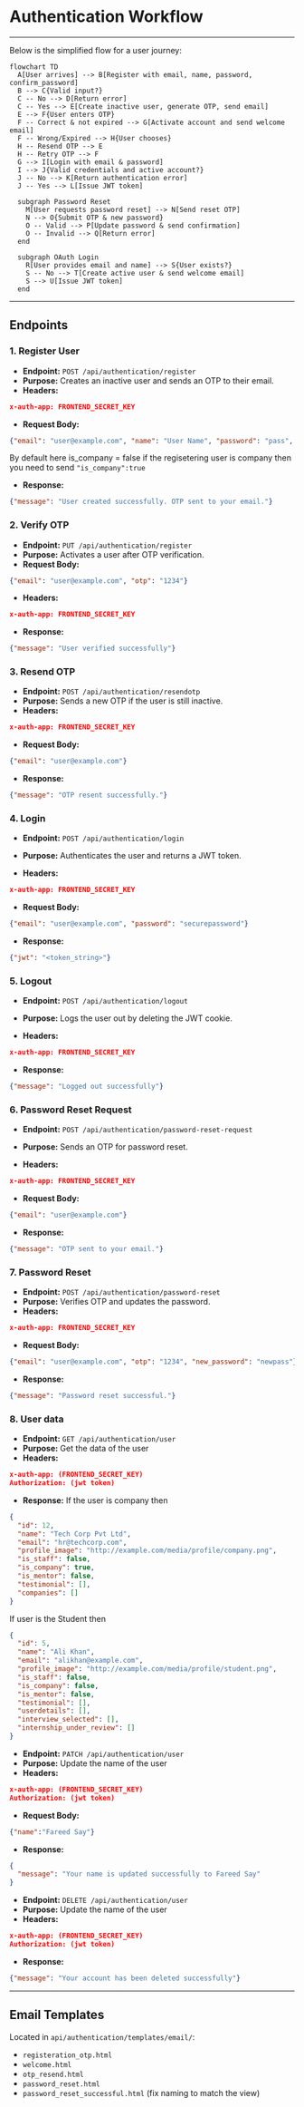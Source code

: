 
# Authentication Workflow
---

Below is the simplified flow for a user journey:

```mermaid
flowchart TD
  A[User arrives] --> B[Register with email, name, password, confirm_password]
  B --> C{Valid input?}
  C -- No --> D[Return error]
  C -- Yes --> E[Create inactive user, generate OTP, send email]
  E --> F{User enters OTP}
  F -- Correct & not expired --> G[Activate account and send welcome email]
  F -- Wrong/Expired --> H{User chooses}
  H -- Resend OTP --> E
  H -- Retry OTP --> F
  G --> I[Login with email & password]
  I --> J{Valid credentials and active account?}
  J -- No --> K[Return authentication error]
  J -- Yes --> L[Issue JWT token]
  
  subgraph Password Reset
    M[User requests password reset] --> N[Send reset OTP]
    N --> O{Submit OTP & new password}
    O -- Valid --> P[Update password & send confirmation]
    O -- Invalid --> Q[Return error]
  end

  subgraph OAuth Login
    R[User provides email and name] --> S{User exists?}
    S -- No --> T[Create active user & send welcome email]
    S --> U[Issue JWT token]
  end
```

---

## Endpoints

### 1. Register User

* **Endpoint:** `POST /api/authentication/register`
* **Purpose:** Creates an inactive user and sends an OTP to their email.
* **Headers:** 
```json
x-auth-app: FRONTEND_SECRET_KEY
```
* **Request Body:**

```json
{"email": "user@example.com", "name": "User Name", "password": "pass", "confirm_password": "pass", "is_company":Boolean}
```
By default here is_company = false if the regisetering user is company then you need to send `"is_company":true`

* **Response:**

```json
{"message": "User created successfully. OTP sent to your email."}
```

### 2. Verify OTP

* **Endpoint:** `PUT /api/authentication/register`
* **Purpose:** Activates a user after OTP verification.
* **Request Body:**

```json
{"email": "user@example.com", "otp": "1234"}
```
* **Headers:** 
```json
x-auth-app: FRONTEND_SECRET_KEY
```
* **Response:**

```json
{"message": "User verified successfully"}
```

### 3. Resend OTP

* **Endpoint:** `POST /api/authentication/resendotp`
* **Purpose:** Sends a new OTP if the user is still inactive.
* **Headers:** 
```json
x-auth-app: FRONTEND_SECRET_KEY
```
* **Request Body:**

```json
{"email": "user@example.com"}
```

* **Response:**

```json
{"message": "OTP resent successfully."}
```

### 4. Login

* **Endpoint:** `POST /api/authentication/login`
* **Purpose:** Authenticates the user and returns a JWT token.

* **Headers:** 
```json
x-auth-app: FRONTEND_SECRET_KEY
```
* **Request Body:**

```json
{"email": "user@example.com", "password": "securepassword"}
```

* **Response:**

```json
{"jwt": "<token_string>"}
```

### 5. Logout

* **Endpoint:** `POST /api/authentication/logout`
* **Purpose:** Logs the user out by deleting the JWT cookie.

* **Headers:** 
```json
x-auth-app: FRONTEND_SECRET_KEY
```
* **Response:**

```json
{"message": "Logged out successfully"}
```

### 6. Password Reset Request

* **Endpoint:** `POST /api/authentication/password-reset-request`
* **Purpose:** Sends an OTP for password reset.

* **Headers:** 
```json
x-auth-app: FRONTEND_SECRET_KEY
```
* **Request Body:**

```json
{"email": "user@example.com"}
```

* **Response:**

```json
{"message": "OTP sent to your email."}
```

### 7. Password Reset

* **Endpoint:** `POST /api/authentication/password-reset`
* **Purpose:** Verifies OTP and updates the password.
* **Headers:** 
```json
x-auth-app: FRONTEND_SECRET_KEY
```
* **Request Body:**

```json
{"email": "user@example.com", "otp": "1234", "new_password": "newpass"}
```

* **Response:**

```json
{"message": "Password reset successful."}
```

### 8. User data

* **Endpoint:** `GET /api/authentication/user`
* **Purpose:** Get the data of the user
* **Headers:** 
```json
x-auth-app: (FRONTEND_SECRET_KEY)
Authorization: (jwt token)
```
* **Response:**
If the user is company then 
```json
{
  "id": 12,
  "name": "Tech Corp Pvt Ltd",
  "email": "hr@techcorp.com",
  "profile_image": "http://example.com/media/profile/company.png",
  "is_staff": false,
  "is_company": true,
  "is_mentor": false,
  "testimonial": [],
  "companies": []
}
```

If user is the Student then 
```json 
{
  "id": 5,
  "name": "Ali Khan",
  "email": "alikhan@example.com",
  "profile_image": "http://example.com/media/profile/student.png",
  "is_staff": false,
  "is_company": false,
  "is_mentor": false,
  "testimonial": [],
  "userdetails": [],
  "interview_selected": [],
  "internship_under_review": []
}

```

* **Endpoint:** `PATCH /api/authentication/user`
* **Purpose:** Update the name of the user
* **Headers:** 
```json
x-auth-app: (FRONTEND_SECRET_KEY)
Authorization: (jwt token)
```
* **Request Body:**

```json
{"name":"Fareed Say"}
```

* **Response:**

```json
{
  "message": "Your name is updated successfully to Fareed Say"
}
```


* **Endpoint:** `DELETE /api/authentication/user`
* **Purpose:** Update the name of the user
* **Headers:** 
```json
x-auth-app: (FRONTEND_SECRET_KEY)
Authorization: (jwt token)
```
* **Response:**

```json
{"message": "Your account has been deleted successfully"}
```

---

## Email Templates

Located in `api/authentication/templates/email/`:

* `registeration_otp.html`
* `welcome.html`
* `otp_resend.html`
* `password_reset.html`
* `password_reset_successful.html` (fix naming to match the view)

